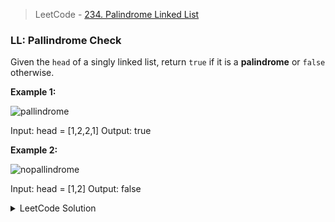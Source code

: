 > LeetCode - [234. Palindrome Linked List](https://leetcode.com/problems/palindrome-linked-list/description/)

### LL: Pallindrome Check
Given the `head` of a singly linked list, return `true` if it is a **palindrome** or `false` otherwise.

**Example 1:**

![pallindrome](https://assets.leetcode.com/uploads/2021/03/03/pal1linked-list.jpg)

Input: head = [1,2,2,1]
Output: true

**Example 2:**

![nopallindrome](https://assets.leetcode.com/uploads/2021/03/03/pal2linked-list.jpg)

Input: head = [1,2]
Output: false

<details>
  <summary>LeetCode Solution</summary>
  
```javascript
/**
 * Definition for singly-linked list.
 * function ListNode(val, next) {
 *     this.val = (val===undefined ? 0 : val)
 *     this.next = (next===undefined ? null : next)
 * }
 */
/**
 * @param {ListNode} head
 * @return {boolean}
 */
const getMidNode = function(head) {
    if(!head) return null;
    let slow = head, fast = head;
    while(fast?.next) {
        slow = slow.next;
        fast = fast.next.next;
    }
    return slow;
}
const reverse = function(head) {
    if(!head) return null;
    let prev = null, current = head;
    while(current) {
        const next = current.next;
        current.next = prev;

        prev = current;
        current = next;
    }
    return prev;
}
var isPalindrome = function(head) {
    const midNode = getMidNode(head);
    const reverseRightList = reverse(midNode);

    let leftTemp = head, rightTemp = reverseRightList;
    while(leftTemp !== midNode && rightTemp) {
        if(leftTemp.val !== rightTemp.val) return false;
        leftTemp = leftTemp.next;
        rightTemp = rightTemp.next
    }
    return true;
};
```
</details>
